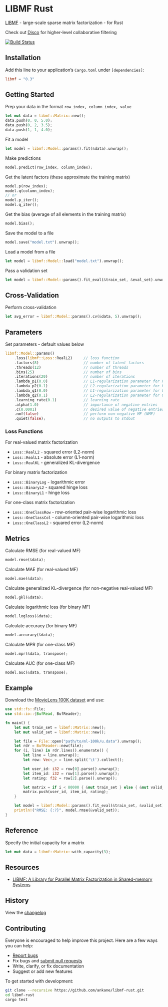 # LIBMF Rust

[LIBMF](https://github.com/cjlin1/libmf) - large-scale sparse matrix factorization - for Rust

Check out [Disco](https://github.com/ankane/disco-rust) for higher-level collaborative filtering

[![Build Status](https://github.com/ankane/libmf-rust/actions/workflows/build.yml/badge.svg)](https://github.com/ankane/libmf-rust/actions)

## Installation

Add this line to your application’s `Cargo.toml` under `[dependencies]`:

```toml
libmf = "0.3"
```

## Getting Started

Prep your data in the format `row_index, column_index, value`

```rust
let mut data = libmf::Matrix::new();
data.push(0, 0, 5.0);
data.push(0, 2, 3.5);
data.push(1, 1, 4.0);
```

Fit a model

```rust
let model = libmf::Model::params().fit(&data).unwrap();
```

Make predictions

```rust
model.predict(row_index, column_index);
```

Get the latent factors (these approximate the training matrix)

```rust
model.p(row_index);
model.q(column_index);
// or
model.p_iter();
model.q_iter();
```

Get the bias (average of all elements in the training matrix)

```rust
model.bias();
```

Save the model to a file

```rust
model.save("model.txt").unwrap();
```

Load a model from a file

```rust
let model = libmf::Model::load("model.txt").unwrap();
```

Pass a validation set

```rust
let model = libmf::Model::params().fit_eval(&train_set, &eval_set).unwrap();
```

## Cross-Validation

Perform cross-validation

```rust
let avg_error = libmf::Model::params().cv(&data, 5).unwrap();
```

## Parameters

Set parameters - default values below

```rust
libmf::Model::params()
    .loss(libmf::Loss::RealL2)     // loss function
    .factors(8)                    // number of latent factors
    .threads(12)                   // number of threads
    .bins(25)                      // number of bins
    .iterations(20)                // number of iterations
    .lambda_p1(0.0)                // L1-regularization parameter for P
    .lambda_p2(0.1)                // L2-regularization parameter for P
    .lambda_q1(0.0)                // L1-regularization parameter for Q
    .lambda_q2(0.1)                // L2-regularization parameter for Q
    .learning_rate(0.1)            // learning rate
    .alpha(1.0)                    // importance of negative entries
    .c(0.0001)                     // desired value of negative entries
    .nmf(false)                    // perform non-negative MF (NMF)
    .quiet(false);                 // no outputs to stdout
```

### Loss Functions

For real-valued matrix factorization

- `Loss::RealL2` - squared error (L2-norm)
- `Loss::RealL1` - absolute error (L1-norm)
- `Loss::RealKL` - generalized KL-divergence

For binary matrix factorization

- `Loss::BinaryLog` - logarithmic error
- `Loss::BinaryL2` - squared hinge loss
- `Loss::BinaryL1` - hinge loss

For one-class matrix factorization

- `Loss::OneClassRow` - row-oriented pair-wise logarithmic loss
- `Loss::OneClassCol` - column-oriented pair-wise logarithmic loss
- `Loss::OneClassL2` - squared error (L2-norm)

## Metrics

Calculate RMSE (for real-valued MF)

```rust
model.rmse(&data);
```

Calculate MAE (for real-valued MF)

```rust
model.mae(&data);
```

Calculate generalized KL-divergence (for non-negative real-valued MF)

```rust
model.gkl(&data);
```

Calculate logarithmic loss (for binary MF)

```rust
model.logloss(&data);
```

Calculate accuracy (for binary MF)

```rust
model.accuracy(&data);
```

Calculate MPR (for one-class MF)

```rust
model.mpr(&data, transpose);
```

Calculate AUC (for one-class MF)

```rust
model.auc(&data, transpose);
```

## Example

Download the [MovieLens 100K dataset](https://grouplens.org/datasets/movielens/100k/) and use:

```rust
use std::fs::File;
use std::io::{BufRead, BufReader};

fn main() {
    let mut train_set = libmf::Matrix::new();
    let mut valid_set = libmf::Matrix::new();

    let file = File::open("path/to/ml-100k/u.data").unwrap();
    let rdr = BufReader::new(file);
    for (i, line) in rdr.lines().enumerate() {
        let line = line.unwrap();
        let row: Vec<_> = line.split('\t').collect();

        let user_id: i32 = row[0].parse().unwrap();
        let item_id: i32 = row[1].parse().unwrap();
        let rating: f32 = row[2].parse().unwrap();

        let matrix = if i < 80000 { &mut train_set } else { &mut valid_set };
        matrix.push(user_id, item_id, rating);
    }

    let model = libmf::Model::params().fit_eval(&train_set, &valid_set).unwrap();
    println!("RMSE: {:?}", model.rmse(&valid_set));
}
```

## Reference

Specify the initial capacity for a matrix

```rust
let mut data = libmf::Matrix::with_capacity(3);
```

## Resources

- [LIBMF: A Library for Parallel Matrix Factorization in Shared-memory Systems](https://www.csie.ntu.edu.tw/~cjlin/papers/libmf/libmf_open_source.pdf)

## History

View the [changelog](https://github.com/ankane/libmf-rust/blob/master/CHANGELOG.md)

## Contributing

Everyone is encouraged to help improve this project. Here are a few ways you can help:

- [Report bugs](https://github.com/ankane/libmf-rust/issues)
- Fix bugs and [submit pull requests](https://github.com/ankane/libmf-rust/pulls)
- Write, clarify, or fix documentation
- Suggest or add new features

To get started with development:

```sh
git clone --recursive https://github.com/ankane/libmf-rust.git
cd libmf-rust
cargo test
```
